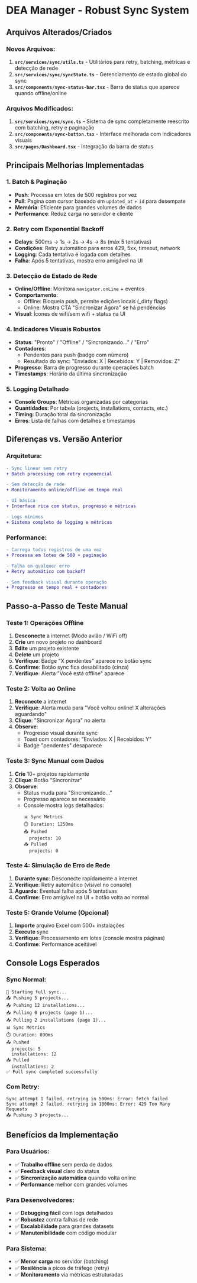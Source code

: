 # DEA Manager - Robust Sync System

## Arquivos Alterados/Criados

### Novos Arquivos:
1. **`src/services/sync/utils.ts`** - Utilitários para retry, batching, métricas e detecção de rede
2. **`src/services/sync/syncState.ts`** - Gerenciamento de estado global do sync
3. **`src/components/sync-status-bar.tsx`** - Barra de status que aparece quando offline/online

### Arquivos Modificados:
1. **`src/services/sync/sync.ts`** - Sistema de sync completamente reescrito com batching, retry e paginação
2. **`src/components/sync-button.tsx`** - Interface melhorada com indicadores visuais
3. **`src/pages/Dashboard.tsx`** - Integração da barra de status

## Principais Melhorias Implementadas

### 1. **Batch & Paginação**
- **Push**: Processa em lotes de 500 registros por vez
- **Pull**: Pagina com cursor baseado em `updated_at` + `id` para desempate
- **Memória**: Eficiente para grandes volumes de dados
- **Performance**: Reduz carga no servidor e cliente

### 2. **Retry com Exponential Backoff**
- **Delays**: 500ms → 1s → 2s → 4s → 8s (máx 5 tentativas)
- **Condições**: Retry automático para erros 429, 5xx, timeout, network
- **Logging**: Cada tentativa é logada com detalhes
- **Falha**: Após 5 tentativas, mostra erro amigável na UI

### 3. **Detecção de Estado de Rede**
- **Online/Offline**: Monitora `navigator.onLine` + eventos
- **Comportamento**: 
  - Offline: Bloqueia push, permite edições locais (_dirty flags)
  - Online: Mostra CTA "Sincronizar Agora" se há pendências
- **Visual**: Ícones de wifi/sem wifi + status na UI

### 4. **Indicadores Visuais Robustos**
- **Status**: "Pronto" / "Offline" / "Sincronizando..." / "Erro"
- **Contadores**: 
  - Pendentes para push (badge com número)
  - Resultado do sync: "Enviados: X | Recebidos: Y | Removidos: Z"
- **Progresso**: Barra de progresso durante operações batch
- **Timestamps**: Horário da última sincronização

### 5. **Logging Detalhado**
- **Console Groups**: Métricas organizadas por categorias
- **Quantidades**: Por tabela (projects, installations, contacts, etc.)
- **Timing**: Duração total da sincronização
- **Erros**: Lista de falhas com detalhes e timestamps

## Diferenças vs. Versão Anterior

### Arquitetura:
```diff
- Sync linear sem retry
+ Batch processing com retry exponencial

- Sem detecção de rede
+ Monitoramento online/offline em tempo real

- UI básica
+ Interface rica com status, progresso e métricas

- Logs mínimos
+ Sistema completo de logging e métricas
```

### Performance:
```diff
- Carrega todos registros de uma vez
+ Processa em lotes de 500 + paginação

- Falha em qualquer erro
+ Retry automático com backoff

- Sem feedback visual durante operação
+ Progresso em tempo real + contadores
```

## Passo-a-Passo de Teste Manual

### Teste 1: Operações Offline
1. **Desconecte** a internet (Modo avião / WiFi off)
2. **Crie** um novo projeto no dashboard
3. **Edite** um projeto existente
4. **Delete** um projeto
5. **Verifique**: Badge "X pendentes" aparece no botão sync
6. **Confirme**: Botão sync fica desabilitado (cinza)
7. **Verifique**: Alerta "Você está offline" aparece

### Teste 2: Volta ao Online
1. **Reconecte** a internet
2. **Verifique**: Alerta muda para "Você voltou online! X alterações aguardando"
3. **Clique**: "Sincronizar Agora" no alerta
4. **Observe**: 
   - Progresso visual durante sync
   - Toast com contadores: "Enviados: X | Recebidos: Y"
   - Badge "pendentes" desaparece

### Teste 3: Sync Manual com Dados
1. **Crie** 10+ projetos rapidamente
2. **Clique**: Botão "Sincronizar"
3. **Observe**:
   - Status muda para "Sincronizando..."
   - Progresso aparece se necessário
   - Console mostra logs detalhados:
     ```
     📊 Sync Metrics
     ⏱️ Duration: 1250ms
     📤 Pushed
       projects: 10
     📥 Pulled
       projects: 0
     ```

### Teste 4: Simulação de Erro de Rede
1. **Durante sync**: Desconecte rapidamente a internet
2. **Verifique**: Retry automático (visível no console)
3. **Aguarde**: Eventual falha após 5 tentativas
4. **Confirme**: Erro amigável na UI + botão volta ao normal

### Teste 5: Grande Volume (Opcional)
1. **Importe** arquivo Excel com 500+ instalações
2. **Execute** sync
3. **Verifique**: Processamento em lotes (console mostra páginas)
4. **Confirme**: Performance aceitável

## Console Logs Esperados

### Sync Normal:
```
🚀 Starting full sync...
📤 Pushing 5 projects...
📤 Pushing 12 installations...
📥 Pulling 0 projects (page 1)...
📥 Pulling 2 installations (page 1)...
📊 Sync Metrics
⏱️ Duration: 890ms
📤 Pushed
  projects: 5
  installations: 12
📥 Pulled
  installations: 2
✅ Full sync completed successfully
```

### Com Retry:
```
Sync attempt 1 failed, retrying in 500ms: Error: fetch failed
Sync attempt 2 failed, retrying in 1000ms: Error: 429 Too Many Requests
📤 Pushing 3 projects...
```

## Benefícios da Implementação

### Para Usuários:
- ✅ **Trabalho offline** sem perda de dados
- ✅ **Feedback visual** claro do status
- ✅ **Sincronização automática** quando volta online
- ✅ **Performance** melhor com grandes volumes

### Para Desenvolvedores:
- ✅ **Debugging fácil** com logs detalhados
- ✅ **Robustez** contra falhas de rede
- ✅ **Escalabilidade** para grandes datasets
- ✅ **Manutenibilidade** com código modular

### Para Sistema:
- ✅ **Menor carga** no servidor (batching)
- ✅ **Resilência** a picos de tráfego (retry)
- ✅ **Monitoramento** via métricas estruturadas